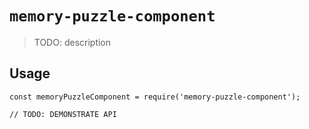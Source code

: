# `memory-puzzle-component`

> TODO: description

## Usage

```
const memoryPuzzleComponent = require('memory-puzzle-component');

// TODO: DEMONSTRATE API
```
